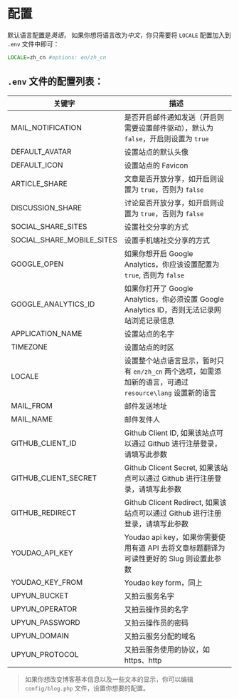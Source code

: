 # 配置

默认语言配置是*英语*， 如果你想将语言改为*中文*，你只需要将 `LOCALE` 配置加入到 `.env` 文件中即可：

```php
LOCALE=zh_cn #options: en/zh_cn
```

## `.env` 文件的配置列表：

| 关键字 | 描述 |
| --- | --- |
| MAIL_NOTIFICATION | 是否开启邮件通知发送（开启则需要设置邮件驱动），默认为 `false`，开启则设置为 `true` |
| DEFAULT_AVATAR | 设置站点的默认头像 |
| DEFAULT_ICON | 设置站点的 Favicon |
| ARTICLE_SHARE | 文章是否开放分享，如开启则设置为 `true`，否则为 `false` |
| DISCUSSION_SHARE | 讨论是否开放分享，如开启则设置为 `true`，否则为 `false` |
| SOCIAL_SHARE_SITES | 设置社交分享的方式 |
| SOCIAL_SHARE_MOBILE_SITES | 设置手机端社交分享的方式 |
| GOOGLE_OPEN | 如果你想开启 Google Analytics，你应该设置配置为 `true`, 否则为 `false` |
| GOOGLE_ANALYTICS_ID | 如果你打开了 Google Analytics，你必须设置 Google Analytics ID，否则无法记录网站浏览记录信息 |
| APPLICATION_NAME | 设置站点的名字 |
| TIMEZONE | 设置站点的时区 |
| LOCALE | 设置整个站点语言显示，暂时只有 `en/zh_cn` 两个选项，如需添加新的语言，可通过 `resource\lang` 设置新的语言 |
| MAIL_FROM | 邮件发送地址 |
| MAIL_NAME | 邮件发件人 |
| GITHUB_CLIENT_ID | Github Client ID, 如果该站点可以通过 Github 进行注册登录，请填写此参数 |
| GITHUB_CLIENT_SECRET | Github Clicent Secret, 如果该站点可以通过 Github 进行注册登录，请填写此参数 |
| GITHUB_REDIRECT | Github Clicent Redirect, 如果该站点可以通过 Github 进行注册登录，请填写此参数 |
| YOUDAO_API_KEY | Youdao api key，如果你需要使用有道 API 去将文章标题翻译为 可读性更好的 Slug 则设置此参数 |
| YOUDAO_KEY_FROM | Youdao key form，同上 |
| UPYUN_BUCKET | 又拍云服务名字 |
| UPYUN_OPERATOR | 又拍云操作员的名字 |
| UPYUN_PASSWORD | 又拍云操作员的密码 |
| UPYUN_DOMAIN | 又拍云服务分配的域名 |
| UPYUN_PROTOCOL | 又拍云服务使用的协议，如 https、http |

> 如果你想改变博客基本信息以及一些文本的显示，你可以编辑 `config/blog.php` 文件，设置你想要的配置。
